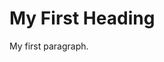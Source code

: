 <!DOCTYPE html>
<html>
<body>


 <script type='text/javascript'>
	function initEmbeddedMessaging() {
		try {
            embeddedservice_bootstrap.settings.prepopulatedPrechatFields = {
                Chat_to_Case_Config__c: "Prechat_English_Bot",
                Chat_Section__c: "Covid"
            }; //Sets the auto-population of pre-chat form fields
			embeddedservice_bootstrap.settings.language = 'en_US'; // For example, enter 'en' or 'en-US'
			embeddedservice_bootstrap.init(
				'00D7Z00000053zg',
				'MIAW_for_Bot_on_Git',
				'https://hsecovax--dev31.sandbox.my.site.com/ESWMIAWforBotonGit1707755430647',
				{
					scrt2URL: 'https://hsecovax--dev31.sandbox.my.salesforce-scrt.com'
				}
			);
		} catch (err) {
			console.error('Error loading Embedded Messaging: ', err);
		}
	};
</script>
<script type='text/javascript' src='https://hsecovax--dev31.sandbox.my.site.com/ESWMIAWforBotonGit1707755430647/assets/js/bootstrap.min.js' onload='initEmbeddedMessaging()'></script>


<h1>My First Heading</h1>

<p>My first paragraph.</p>

</body>
</html>
